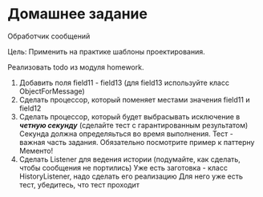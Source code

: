 # Домашнее задание
Обработчик сообщений

Цель: Применить на практике шаблоны проектирования.

Реализовать todo из модуля homework.
1. Добавить поля field11 - field13 (для field13 используйте класс ObjectForMessage)
2. Сделать процессор, который поменяет местами значения field11 и field12
3. Сделать процессор, который будет выбрасывать исключение в ***четную секунду*** (сделайте тест с гарантированным результатом)
   Секунда должна определяьться во время выполнения.
   Тест - важная часть задания.
   Обязательно посмотрите пример к паттерну Мементо!
4. Сделать Listener для ведения истории (подумайте, как сделать, чтобы сообщения не портились)
Уже есть заготовка - класс HistoryListener, надо сделать его реализацию
Для него уже есть тест, убедитесь, что тест проходит
